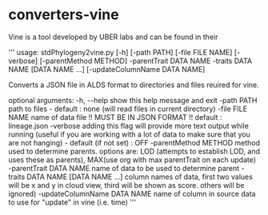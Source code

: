 # converters-vine

Vine is a tool developed by UBER labs and can be found in their 


'''
usage: stdPhylogeny2vine.py [-h] [-path PATH] [-file FILE NAME] [-verbose]
                            [-parentMethod METHOD] -parentTrait DATA NAME
                            -traits DATA NAME [DATA NAME ...]
                            [-updateColumnName DATA NAME]

Converts a JSON file in ALDS format to directories and files reuired for vine.

optional arguments:
  -h, --help            show this help message and exit
  -path PATH            path to files - default : none (will read files in
                        current directory)
  -file FILE NAME       name of data file !! MUST BE IN JSON FORMAT !! default
                        : lineage.json
  -verbose              adding this flag will provide more text output while
                        running (useful if you are working with a lot of data
                        to make sure that you are not hanging) - default (if
                        not set) : OFF
  -parentMethod METHOD  method used to determine parents. options are: LOD
                        (attempts to establish LOD, and uses these as
                        parents), MAX(use org with max parentTrait on each
                        update)
  -parentTrait DATA NAME
                        name of data to be used to determine parent
  -traits DATA NAME [DATA NAME ...]
                        column names of data, first two values will be x and y
                        in cloud view, third will be shown as score. others
                        will be ignored)
  -updateColumnName DATA NAME
                        name of column in source data to use for "update" in
                        vine (i.e. time)
'''
